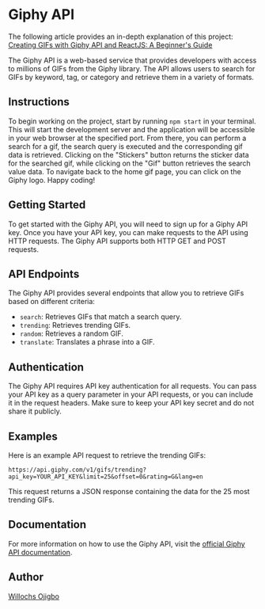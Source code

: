 # Giphy API

The following article provides an in-depth explanation of this project:
[Creating GIFs with Giphy API and ReactJS: A Beginner's Guide](https://dev.to/willochs316/creating-gifs-with-giphy-api-and-reactjs-a-beginners-guide-42d0)

The Giphy API is a web-based service that provides developers with access to millions of GIFs from the Giphy library. The API allows users to search for GIFs by keyword, tag, or category and retrieve them in a variety of formats.

## Instructions

To begin working on the project, start by running `npm start` in your terminal. This will start the development server and the application will be accessible in your web browser at the specified port. From there, you can perform a search for a gif, the search query is executed and the corresponding gif data is retrieved. Clicking on the "Stickers" button returns the sticker data for the searched gif, while clicking on the "Gif" button retrieves the search value data. To navigate back to the home gif page, you can click on the Giphy logo. Happy coding!

## Getting Started

To get started with the Giphy API, you will need to sign up for a Giphy API key. Once you have your API key, you can make requests to the API using HTTP requests. The Giphy API supports both HTTP GET and POST requests.

## API Endpoints

The Giphy API provides several endpoints that allow you to retrieve GIFs based on different criteria:

+ `search`: Retrieves GIFs that match a search query.
+ `trending`: Retrieves trending GIFs.
+ `random`: Retrieves a random GIF.
+ `translate`: Translates a phrase into a GIF.

## Authentication

The Giphy API requires API key authentication for all requests. You can pass your API key as a query parameter in your API requests, or you can include it in the request headers. Make sure to keep your API key secret and do not share it publicly.

## Examples

Here is an example API request to retrieve the trending GIFs:

```
https://api.giphy.com/v1/gifs/trending?api_key=YOUR_API_KEY&limit=25&offset=0&rating=G&lang=en
```

This request returns a JSON response containing the data for the 25 most trending GIFs.

## Documentation
For more information on how to use the Giphy API, visit the [official Giphy API documentation](https://developers.giphy.com/docs/api/).

## Author
[Willochs Ojigbo](https://www.linkedin.com/in/willochs316/)
